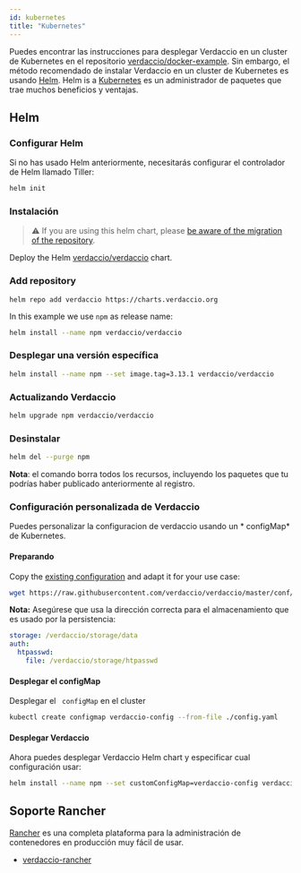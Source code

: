 ```yaml
---
id: kubernetes
title: "Kubernetes"
---
```


 Puedes encontrar las instrucciones para desplegar Verdaccio en un cluster de Kubernetes en el repositorio [verdaccio/docker-example](https://github.com/verdaccio/docker-examples/tree/master/kubernetes-example). Sin embargo, el método recomendado de instalar Verdaccio en un cluster de Kubernetes es usando [Helm](https://helm.sh). Helm is a [Kubernetes](https://kubernetes.io) es un administrador de paquetes que trae muchos beneficios y ventajas.

## Helm

### Configurar Helm

Si no has usado Helm anteriormente, necesitarás configurar el controlador de Helm llamado Tiller:

```bash
helm init
```

### Instalación

> ⚠️ If you are using this helm chart, please [be aware of the migration of the repository](https://github.com/verdaccio/verdaccio/issues/1767).

Deploy the Helm [verdaccio/verdaccio](https://github.com/verdaccio/charts) chart.

### Add repository

    helm repo add verdaccio https://charts.verdaccio.org
    

In this example we use `npm` as release name:

```bash
helm install --name npm verdaccio/verdaccio
```

### Desplegar una versión específica

```bash
helm install --name npm --set image.tag=3.13.1 verdaccio/verdaccio
```

### Actualizando Verdaccio

```bash
helm upgrade npm verdaccio/verdaccio
```

### Desinstalar

```bash
helm del --purge npm
```

**Nota**: el comando borra todos los recursos, incluyendo los paquetes que tu podrías haber publicado anteriormente al registro.

### Configuración personalizada de Verdaccio

Puedes personalizar la configuracion de verdaccio usando un * configMap* de Kubernetes.

#### Preparando

Copy the [existing configuration](https://github.com/verdaccio/verdaccio/blob/master/conf/docker.yaml) and adapt it for your use case:

```bash
wget https://raw.githubusercontent.com/verdaccio/verdaccio/master/conf/docker.yaml -O config.yaml
```

**Nota:** Asegúrese que usa la dirección correcta para el almacenamiento que es usado por la persistencia:

```yaml
storage: /verdaccio/storage/data
auth:
  htpasswd:
    file: /verdaccio/storage/htpasswd
```

#### Desplegar el configMap

Desplegar el ` configMap` en el cluster

```bash
kubectl create configmap verdaccio-config --from-file ./config.yaml
```

#### Desplegar Verdaccio

Ahora puedes desplegar Verdaccio Helm chart y especificar cual configuración usar:

```bash
helm install --name npm --set customConfigMap=verdaccio-config verdaccio/verdaccio
```

## Soporte Rancher

[Rancher](http://rancher.com/) es una completa plataforma para la administración de contenedores en producción muy fácil de usar.

* [verdaccio-rancher](https://github.com/lgaticaq/verdaccio-rancher)